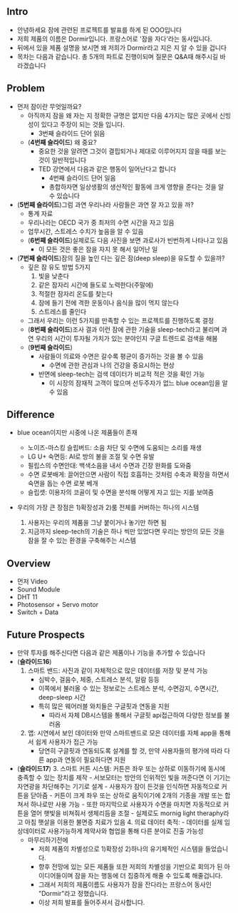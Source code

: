## Intro
- 안녕하세요 잠에 관련된 프로젝트를 발표를 하게 된 OOO입니다
- 저희 제품의 이름은 Dormir입니다. 프랑스어로 '잠을 자다'라는 동사입니다.
- 뒤에서 있을 제품 설명을 보시면 왜 저희가 Dormir라고 지은 지 알 수 있을 겁니다
- 목차는 다음과 같습니다. 총 5개의 파트로 진행이되며 질문은 Q&A때 해주시길 바라겠습니다


## Problem
- 먼저 잠이란 무엇일까요?
	- 아직까지 잠을 왜 자는 지 정확한 규명은 없지만 다음 4가지는 많은 곳에서 신빙성이 있다고 주장이 되는 것들 입니다.
		- 3번째 슬라이드 단어 읽음
	- (**4번째 슬라이드**) 왜 중요?
		- 중요한 것을 알려면 그것이 결핍되거나 제대로 이루어지지 않을 때를 보는 것이 일반적입니다
		- TED 강연에서 다음과 같은 행동이 일어난다고 합니다
			- 4번째 슬라이드 단어 일음
			- 총합하자면 일상생활의 생산적인 활동에 크게 영향을 준다는 것을 알 수 있습니다
- (**5번째 슬라이드**)그럼 과연 우리나라 사람들은 과연 잘 자고 있을 까?
	- 통계 자료
	- 우리나라는 OECD 국가 중 최저의 수면 시간을 자고 있음
	- 업무시간, 스트레스 수치가 높음을 알 수 있음
	- (**6번째 슬라이드**)실제로도 다음 사진을 보면 과로사가 빈번하게 나타나고 있음
		- 이 모든 것은 좋은 잠을 자지 못 해서 일어난 일
- (**7번째 슬라이드**)잠의 질을 높인 다는 깊은 잠(deep sleep)을 유도할 수 있을까?
	- 깊은 잠 유도 방법 5가지
		1. 빛을 낮춘다
		2. 같은 잠자리 시간에 들도로 노력한다(주말에)
		3. 적절한 잠자리 온도를 찾는다
		4. 잠에 들기 전에 격한 운동이나 음식을 많이 먹지 않는다
		5. 스트레스를 줄인다
	- 그래서 우리는 이런 5가지를 만족할 수 있는 프로젝트를 진행하도록 결정
	- (**8번째 슬라이드**)조사 결과 이런 잠에 관한 기술을 sleep-tech라고 불리며 과연 우리의 시간이 투자될 가치가 있는 분야인지 구글 트렌드로 검색을 해봄
	- (**9번째 슬라이드**)
		- 사람들이 의료와 수면은 갈수록 평균이 증가하는 것을 볼 수 있음
			- 수면에 관한 관심과 나의 건강을 중요시하는 현상
		- 반면에 sleep-tech는 검색 데이터가 비교적 적은 것을 확인 가능
			- 이 시장의 잠재적 고객이 많으며 선두주자가 없느 blue ocean임을 알 수 있음
		

## Difference
- blue ocean이지만 시중에 나온 제품들이 존재
	- 노이즈-마스킹 슬립버드: 소음 차단 및 수면에 도움되는 소리를 재생
	- LG U+ 숙면등: AI로 방의 불을 조절 및 수면 유발 
	- 필립스의 수면안대: 백색소음을 내서 수면과 긴장 완화를 도와줌
	- 수면 로봇배게: 끌어안으면 사람이 직접 호흡하는 것처럼 수축과 확장을 하면서 숙면을 돕는 수면 로봇 베개
	- 슬립셋: 이용자의 코골이 및 수면을 분석해 어떻게 자고 있는 지를 보여줌

- 우리의 가장 큰 장점은 1)확장성과 2)룸 전체를 커버하는 하나의 시스템
	1) 사용자는 우리의 제품을 그냥 붙이거나 놓기만 하면 됨
	2) 지금까지 sleep-tech의 기술은 하나 씩만 있었다면 우리는 방안의 모든 것을 잠을 잘 수 있는 환경을 구축해주는 시스템



## Overview
- 먼저 Video
- Sound Module
- DHT 11
- Photosensor + Servo motor
- Switch + Data 

## Future Prospects
- 만약 투자를 해주신다면 다음과 같은 제품이나 기능을 추가할 수 있습니다
- (**슬라이드16**)
	1. 스마트 밴드: 사진과 같이 자체적으로 많은 데이터를 저장 및 분석 가능
		- 심박수, 걸음수, 체중, 스트레스 분석, 알람 등등
		- 이쪽에서 불러올 수 있는 정보로는 스트레스 분석, 수면감지, 수면시간, deep-sleep 시간
		- 특히 많은 웨어러블 와치들은 구글핏과 연동을 지원
			- 따라서 자체 DB시스템을 통해서 구글핏 api접근하여 다양한 정보를 불러옴
	2. 앱: 시연에서 보인 데이터와 만약 스마트밴드로 모은 데이터를 자체 app을 통해서 쉽게 사용자가 접근 가능
		- 당연히 구글핏과 연동되도록 설계를 할 것, 만약 사용자들의 평가에 따라 다른 app과 연동이 필요하다면 지원
- (**슬라이드17**)
	3. 스마트 커튼 시스템: 커튼은 좌우 또는 상하로 이동하기에 동시에 충족할 수 있는 장치를 제작
		- 서보모터는 방안의 인위적인 빛을 꺼준다면 이 기기는 자연광을 차단해주는 기기로 설계
		- 사용자가 잠이 든것을 인식하면 자동적으로 커튼을 닫아줌
		- 커튼이 크게 좌우 또는 상하로 움직이기에 2개의 기종을 개발 또는 합쳐서 하나로만 사용 가능
		- 또한 마지막으로 사용자가 수면을 마치면 자동적으로 커튼을 열어 햇빛을 비쳐줘서 생체리듬을 조절
			- 실제로도 mornig light theraphy라고 아침 햇살을 이용한 불면증 치료가 있음 
	4. 의료 데이터 축적: 
		- 데이터를 실제 임상데이터로 사용가능하게 제약사와 협업을 통해 다른 분야로 진출 가능성
	- 마무리하기전에
		- 저희 제품의 차별성으로 1)확장성 2)하나의 유기체적인 시스템을 들었습니다.
		- 향후 전망에 있는 모든 제품들 또한 저희의 차별성을 기반으로 회의가 된 아이디어들이며 잠을 자는 행동에 더 집중하게 해줄 수 있도록 해줄겁니다.
		- 그래서 저희의 제품이름도 사용자가 잠을 잔다라는 프랑스어 동사인 "Dormir"라고 정했습니다.
		- 이상 저희 발표를 들어주셔서 감사합니다.
